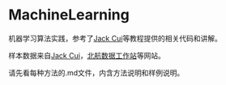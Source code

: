 # MachineLearning

机器学习算法实践，参考了[Jack Cui](https://cuijiahua.com/)等教程提供的相关代码和讲解。

样本数据来自[Jack Cui](https://github.com/Jack-Cherish/Machine-Learning)，[北航数据工作站](http://contest.mooc.buaa.edu.cn/)等网站。

请先看每种方法的.md文件，内含方法说明和样例说明。
